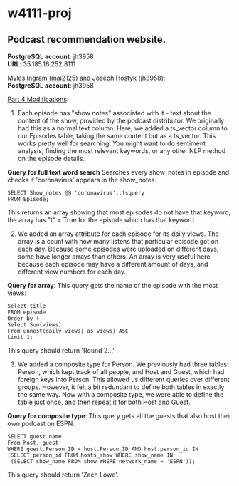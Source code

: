 # w4111-proj
## Podcast recommendation website.

**PostgreSQL account**: jh3958  
**URL**: 35.185.16.252:8111

<ins>Myles Ingram (mai2125) and Joseph Hostyk (jh3958)</ins>:  
**PostgreSQL account**: jh3958  


<ins>Part 4 Modifications</ins>:  
1. Each episode has "show notes" associated with it - text about the content of the show, provided by the podcast distributor. We originally had this as a normal text column. Here, we added a ts_vector column to our Episodes table, taking the same content but as a ts_vector. This works pretty well for searching! You might want to do sentiment analysis, finding the most relevant keywords, or any other NLP method on the episode details.


**Query for full text word search**
Searches every show_notes in episode and checks if 'coronavirus' appears in the show_notes. 

```
SELECT Show_notes @@ 'coronavirus'::tsquery
FROM Episode;
```

This returns an array showing that most episodes do not have that keyword; the array has "t" = True for the episode which has that keyword.



2. We added an array attribute for each episode for its daily views. The array is a count with how many listens that particular episode got on each day. Because some episodes were uploaded on different days, some have longer arrays than others. An array is very useful here, because each episode may have a different amount of days, and different view numbers for each day.

**Query for array**:
This query gets the name of the episode with the most views:
```
Select title
FROM episode
Order by (
Select Sum(views) 
From unnest(daily_views) as views) ASC
Limit 1;
```
This query should return 'Round 2...'

3. We added a composite type for Person. We previously had three tables: Person, which kept track of all people, and Host and Guest, which had foreign keys into Person. This allowed us different queries over different groups. However, it felt a bit redundant to define both tables in exactly the same way. Now with a composite type, we were able to define the table just once, and then repeat it for both Host and Guest.

**Query for composite type**:
This query gets all the guests that also host their own podcast on ESPN.
```
SELECT guest.name
From host, guest
WHERE guest.Person_ID = host.Person_ID AND host.person_id IN
(SELECT person_id FROM hosts_show WHERE show_name IN
 (SELECT show_name FROM show WHERE network_name = 'ESPN'));
```
This query should return 'Zach Lowe'.



